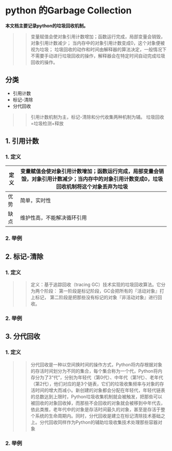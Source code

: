 # python 的Garbage Collection

**本文档主要记录python的垃圾回收机制。**
>> 变量赋值会使对象引用计数增加；函数运行完成，局部变量会销毁，对象引用计数减少；
>> 当内存中的对象引用计数变成0，这个对象便被视为垃圾；
>> 垃圾回收的动作和时间由解释器的算法决定，一般情况下不需要手动进行垃圾回收的操作，解释器会在特定时间自动完成垃圾回收的操作。

## 分类

- 引用计数
- 标记-清除
- 分代回收

>> 引用计数机制为主，标记-清除和分代收集两种机制为辅。
>> 垃圾回收=垃圾检测+释放

## 1. 引用计数

### 1. 定义

| 定义 | 变量赋值会使对象引用计数增加；函数运行完成，局部变量会销毁，对象引用计数减少；当内存中的对象引用计数变成0，垃圾回收机制将这个对象丢弃为垃圾 |
| ---- | ------------------------------------------------------------ |
| 优势 | 简单，实时性                                                 |
| 缺点 | 维护性高，不能解决循环引用                                   |

### 2. 举例

## 2. 标记-清除

### 1. 定义

>> 定义：基于追踪回收（tracing GC）技术实现的垃圾回收算法。它分为两个阶段：
    第一阶段是标记阶段，GC会把所有的『活动对象』打上标记，
    第二阶段是把那些没有标记的对象『非活动对象』进行回收。
>> 

### 2. 举例

## 3. 分代回收
### 1. 定义
>> 分代回收是一种以空间换时间的操作方式，Python将内存根据对象的存活时间划分为不同的集合，每个集合称为一个代，Python将内存分为了3“代”，分别为年轻代（第0代）、中年代（第1代）、老年代（第2代），他们对应的是3个链表，它们的垃圾收集频率与对象的存活时间的增大而减小。新创建的对象都会分配在年轻代，年轻代链表的总数达到上限时，Python垃圾收集机制就会被触发，把那些可以被回收的对象回收掉，而那些不会回收的对象就会被移到中年代去，依此类推，老年代中的对象是存活时间最久的对象，甚至是存活于整个系统的生命周期内。同时，分代回收是建立在标记清除技术基础之上。分代回收同样作为Python的辅助垃圾收集技术处理那些容器对象

### 2. 举例